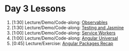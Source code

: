 # Day 3 Lessons

1. [1:30] Lecture/Demo/Code-along: [Observables](observables/README.md)
1. [1:30] Lecture/Demo/Code-along: [Testing and Jasmine](jasmine-and-tdd.md)
1. [1:00] Lecture/Demo/Code-along: [Service Workers](service-workers.md)
1. [1:00] Lecture/Demo/Code-along: [Angular Universal](angular-universal.md)
1. [0:45] Lecture/Exercise: [Angular Packages Recap](angular-packages.md)